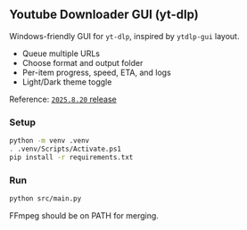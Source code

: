 ## Youtube Downloader GUI (yt-dlp)

Windows-friendly GUI for `yt-dlp`, inspired by `ytdlp-gui` layout.

- Queue multiple URLs
- Choose format and output folder
- Per-item progress, speed, ETA, and logs
- Light/Dark theme toggle

Reference: [`2025.8.20` release](https://github.com/aliencaocao/ytdlp-gui/releases/tag/2025.8.20)

### Setup

```bash
python -m venv .venv
. .venv/Scripts/Activate.ps1
pip install -r requirements.txt
```

### Run

```bash
python src/main.py
```

FFmpeg should be on PATH for merging.

